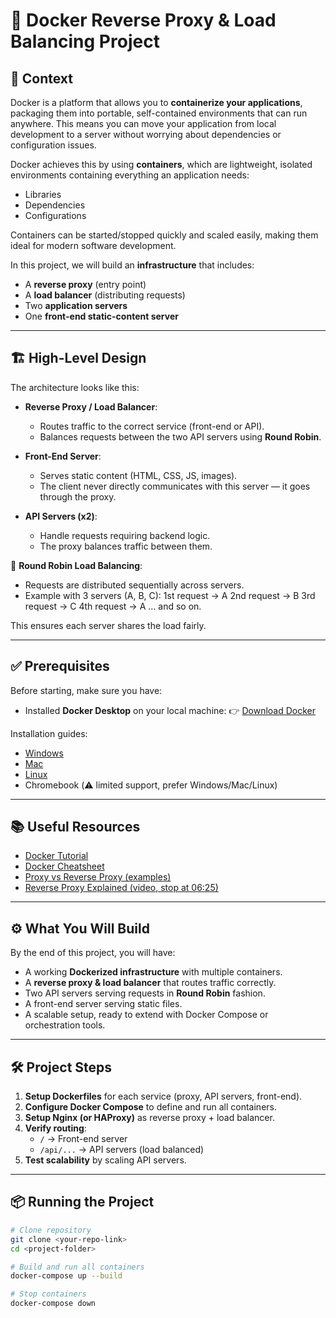 # 🚀 Docker Reverse Proxy & Load Balancing Project

## 📌 Context

Docker is a platform that allows you to **containerize your applications**, packaging them into portable, self-contained environments that can run anywhere.
This means you can move your application from local development to a server without worrying about dependencies or configuration issues.

Docker achieves this by using **containers**, which are lightweight, isolated environments containing everything an application needs:
- Libraries
- Dependencies
- Configurations

Containers can be started/stopped quickly and scaled easily, making them ideal for modern software development.

In this project, we will build an **infrastructure** that includes:
- A **reverse proxy** (entry point)
- A **load balancer** (distributing requests)
- Two **application servers**
- One **front-end static-content server**

---

## 🏗️ High-Level Design

The architecture looks like this:

- **Reverse Proxy / Load Balancer**:
  - Routes traffic to the correct service (front-end or API).
  - Balances requests between the two API servers using **Round Robin**.

- **Front-End Server**:
  - Serves static content (HTML, CSS, JS, images).
  - The client never directly communicates with this server — it goes through the proxy.

- **API Servers (x2)**:
  - Handle requests requiring backend logic.
  - The proxy balances traffic between them.

🔄 **Round Robin Load Balancing**:
- Requests are distributed sequentially across servers.
- Example with 3 servers (A, B, C):
  1st request → A
  2nd request → B
  3rd request → C
  4th request → A … and so on.

This ensures each server shares the load fairly.

---

## ✅ Prerequisites

Before starting, make sure you have:

- Installed **Docker Desktop** on your local machine:
  👉 [Download Docker](https://www.docker.com/)

Installation guides:
- [Windows](https://docs.docker.com/desktop/install/windows-install/)
- [Mac](https://docs.docker.com/desktop/install/mac-install/)
- [Linux](https://docs.docker.com/desktop/install/linux/)
- Chromebook (⚠️ limited support, prefer Windows/Mac/Linux)

---

## 📚 Useful Resources

- [Docker Tutorial](https://docs.docker.com/get-started/)
- [Docker Cheatsheet](https://docs.docker.com/get-started/docker_cheatsheet.pdf)
- [Proxy vs Reverse Proxy (examples)](https://www.cloudflare.com/learning/cdn/glossary/reverse-proxy/)
- [Reverse Proxy Explained (video, stop at 06:25)](https://www.youtube.com/watch?v=Yy6BfM3JYRY)

---

## ⚙️ What You Will Build

By the end of this project, you will have:
- A working **Dockerized infrastructure** with multiple containers.
- A **reverse proxy & load balancer** that routes traffic correctly.
- Two API servers serving requests in **Round Robin** fashion.
- A front-end server serving static files.
- A scalable setup, ready to extend with Docker Compose or orchestration tools.

---

## 🛠️ Project Steps

1. **Setup Dockerfiles** for each service (proxy, API servers, front-end).
2. **Configure Docker Compose** to define and run all containers.
3. **Setup Nginx (or HAProxy)** as reverse proxy + load balancer.
4. **Verify routing**:
   - `/` → Front-end server
   - `/api/...` → API servers (load balanced)
5. **Test scalability** by scaling API servers.

---

## 📦 Running the Project

```bash
# Clone repository
git clone <your-repo-link>
cd <project-folder>

# Build and run all containers
docker-compose up --build

# Stop containers
docker-compose down
